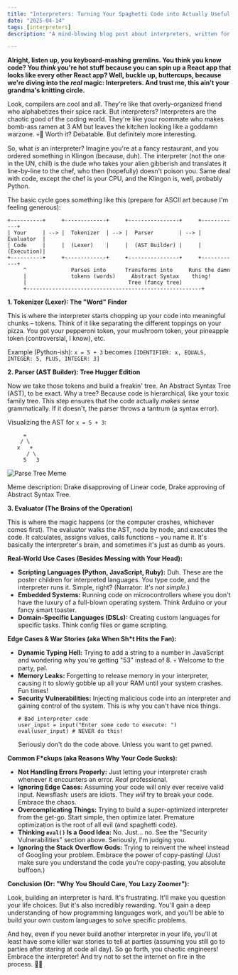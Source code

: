 ```yaml
---
title: "Interpreters: Turning Your Spaghetti Code into Actually Useful Spaghetti (or Not)"
date: "2025-04-14"
tags: [interpreters]
description: "A mind-blowing blog post about interpreters, written for chaotic Gen Z engineers."

---
```


**Alright, listen up, you keyboard-mashing gremlins. You think you know code? You *think* you're hot stuff because you can spin up a React app that looks like every other React app? Well, buckle up, buttercups, because we're diving into the *real* magic: Interpreters. And trust me, this ain't your grandma's knitting circle.**

Look, compilers are cool and all. They're like that overly-organized friend who alphabetizes their spice rack. But interpreters? Interpreters are the chaotic good of the coding world. They're like your roommate who makes bomb-ass ramen at 3 AM but leaves the kitchen looking like a goddamn warzone. 💀🙏 Worth it? Debatable. But definitely more interesting.

So, what *is* an interpreter? Imagine you're at a fancy restaurant, and you ordered something in Klingon (because, duh). The interpreter (not the one in the UN, chill) is the dude who takes your alien gibberish and translates it line-by-line to the chef, who then (hopefully) doesn't poison you. Same deal with code, except the chef is your CPU, and the Klingon is, well, probably Python.

The basic cycle goes something like this (prepare for ASCII art because I'm feeling generous):

```
+----------+     +-------------+     +----------------+     +------------+
| Your     | --> |  Tokenizer  | --> |  Parser        | --> | Evaluator  |
| Code     |     |  (Lexer)    |     |  (AST Builder) |     | (Execution)|
+----------+     +-------------+     +----------------+     +------------+
     ^              Parses into      Transforms into     Runs the damn
     |              tokens (words)     Abstract Syntax    thing!
     |                                Tree (fancy tree)
     +-------------------------------------------------------+
```

**1. Tokenizer (Lexer): The "Word" Finder**

This is where the interpreter starts chopping up your code into meaningful chunks – tokens. Think of it like separating the different toppings on your pizza. You got your pepperoni token, your mushroom token, your pineapple token (controversial, I know), etc.

Example (Python-ish): `x = 5 + 3` becomes `[IDENTIFIER: x, EQUALS, INTEGER: 5, PLUS, INTEGER: 3]`

**2. Parser (AST Builder): Tree Hugger Edition**

Now we take those tokens and build a freakin' tree. An Abstract Syntax Tree (AST), to be exact. Why a tree? Because code is hierarchical, like your toxic family tree. This step ensures that the code actually *makes sense* grammatically. If it doesn't, the parser throws a tantrum (a syntax error).

Visualizing the AST for `x = 5 + 3`:

```
     =
    / \
   x   +
      / \
     5   3
```

![Parse Tree Meme](https://i.imgflip.com/395p7m.jpg)

Meme description: Drake disapproving of Linear code, Drake approving of Abstract Syntax Tree.

**3. Evaluator (The Brains of the Operation)**

This is where the magic happens (or the computer crashes, whichever comes first). The evaluator walks the AST, node by node, and executes the code. It calculates, assigns values, calls functions – you name it. It's basically the interpreter's brain, and sometimes it's just as dumb as yours.

**Real-World Use Cases (Besides Messing with Your Head):**

*   **Scripting Languages (Python, JavaScript, Ruby):** Duh. These are the poster children for interpreted languages. You type code, and the interpreter runs it. Simple, right? (Narrator: *It's not simple.*)
*   **Embedded Systems:** Running code on microcontrollers where you don't have the luxury of a full-blown operating system. Think Arduino or your fancy smart toaster.
*   **Domain-Specific Languages (DSLs):** Creating custom languages for specific tasks. Think config files or game scripting.

**Edge Cases & War Stories (aka When Sh*t Hits the Fan):**

*   **Dynamic Typing Hell:** Trying to add a string to a number in JavaScript and wondering why you're getting "53" instead of 8. 💀 Welcome to the party, pal.
*   **Memory Leaks:** Forgetting to release memory in your interpreter, causing it to slowly gobble up all your RAM until your system crashes. Fun times!
*   **Security Vulnerabilities:** Injecting malicious code into an interpreter and gaining control of the system. This is why you can't have nice things.
    ```
    # Bad interpreter code
    user_input = input("Enter some code to execute: ")
    eval(user_input) # NEVER do this!
    ```
    Seriously don't do the code above. Unless you want to get pwned.

**Common F\*ckups (aka Reasons Why Your Code Sucks):**

*   **Not Handling Errors Properly:** Just letting your interpreter crash whenever it encounters an error. *Real* professional.
*   **Ignoring Edge Cases:** Assuming your code will only ever receive valid input. Newsflash: users are idiots. They *will* try to break your code. Embrace the chaos.
*   **Overcomplicating Things:** Trying to build a super-optimized interpreter from the get-go. Start simple, then optimize later. Premature optimization is the root of all evil (and spaghetti code).
*   **Thinking `eval()` Is a Good Idea:** No. Just… no. See the "Security Vulnerabilities" section above. Seriously, I'm judging you.
*   **Ignoring the Stack Overflow Gods:** Trying to reinvent the wheel instead of Googling your problem. Embrace the power of copy-pasting! (Just make sure you understand the code you're copy-pasting, you absolute buffoon.)

**Conclusion (Or: "Why You Should Care, You Lazy Zoomer"):**

Look, building an interpreter is hard. It's frustrating. It'll make you question your life choices. But it's also incredibly rewarding. You'll gain a deep understanding of how programming languages work, and you'll be able to build your own custom languages to solve specific problems.

And hey, even if you never build another interpreter in your life, you'll at least have some killer war stories to tell at parties (assuming you still go to parties after staring at code all day). So go forth, you chaotic engineers! Embrace the interpreter! And try not to set the internet on fire in the process. 🙏🔥
